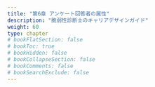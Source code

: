 ```yaml
---
title: "第6章 アンケート回答者の属性"
description: "脆弱性診断士のキャリアデザインガイド"
weight: 60
type: chapter
# bookFlatSection: false
# bookToc: true
# bookHidden: false
# bookCollapseSection: false
# bookComments: false
# bookSearchExclude: false
---
```

